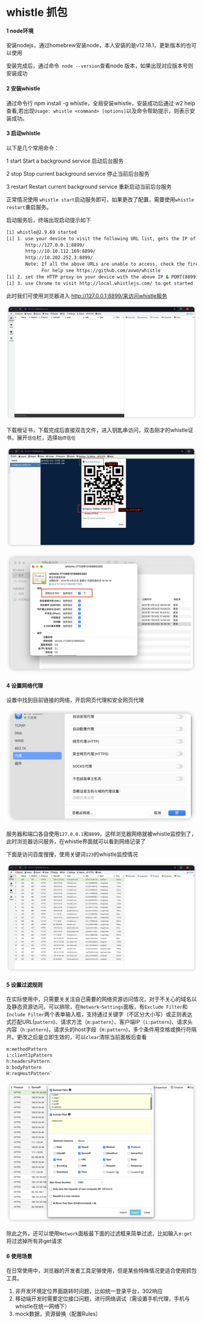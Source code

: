 # whistle 抓包

#### 1 node环境

安装nodejs，通过homebrew安装node，本人安装的是v12.18.1，更新版本的也可以使用

安装完成后，通过命令` node --version`查看node 版本，如果出现对应版本号则安装成功

#### 2 安装whistle

通过命令行 npm install -g whistle，全局安装whistle，安装成功后通过 w2 help 查看,若出现`Usage: whistle <command> [options]`以及命令帮助提示，则表示安装成功。

#### 3 启动whistle

以下是几个常用命令：

 1  start    Start a background service  启动后台服务

 2  stop    Stop current background service  停止当前后台服务

 3  restart   Restart current background service  重新启动当前后台服务

正常情况使用 `whistle start`启动服务即可，如果更改了配置，需要使用`whistle restart`重启服务。

启动服务后，终端出现启动提示如下

````bash
[i] whistle@2.9.69 started
[i] 1. use your device to visit the following URL list, gets the IP of the URL you can access:
       http://127.0.0.1:8899/
       http://10.10.112.169:8899/
       http://10.202.252.3:8899/
       Note: If all the above URLs are unable to access, check the firewall settings
             For help see https://github.com/avwo/whistle
[i] 2. set the HTTP proxy on your device with the above IP & PORT(8899)
[i] 3. use Chrome to visit http://local.whistlejs.com/ to get started
````

此时我们可使用浏览器进入 http://127.0.0.1:8899/来访问whistle服务

![image-20240424092959355](./images/image-20240424092959355.png)

下载根证书，下载完成后直接双击文件，进入钥匙串访问，双击刚才的whistle证书，展开`信任`栏，选择`始终信任`

![whistle,https](./images/iShot_2024-04-24_10.14.01.png)

![ca,whistle](./images/iShot_2024-04-24_10.16.24.png)

#### 4 设置网络代理

设置中找到目前链接的网络，开启网页代理和安全网页代理

![image](./images/iShot_2024-04-24_09.48.30.png)

服务器和端口各自使用`127.0.0.1`和`8899`，这样浏览器网络就被whistle监控到了，此时浏览器访问服务，在whistle界面就可以看到网络记录了

下面是访问百度搜搜，使用关键词`123`的whistle监控情况

![whistle,baidu](./images/iShot_2024-04-24_09.53.59.png)

#### 5 设置过滤规则

在实际使用中，只需要关关注自己需要的网络资源访问情况，对于不关心的域名以及静态资源访问，可以排除，在`Network`-`Settings`面板，有`Exclude Filter`和`Include Filter`两个表单输入框，支持通过关键字（不区分大小写）或正则表达式匹配URL(`pattern`)、请求方法（`m:pattern`）、客户端IP（`i:pattern`)、请求头内容（`h:pattern`)，请求头的host字段（`H:pattern`)，多个条件用空格或换行符隔开。更改之后是立即生效的，可以`clear`清除当前面板后查看

```urlPatten
m:methodPattern
i:clientIpPattern
h:headersPattern
b:bodyPattern
H:reqHostPattern`
```

![whistle,filter](./images/iShot_2024-04-24_09.58.50.png)

除此之外，还可以使用`Network`面板最下面的过滤框来简单过滤，比如输入`m:get`将过滤掉所有非get请求

#### 6 使用场景

在日常使用中，浏览器的开发者工具足够使用，但是某些特殊情况更适合使用抓包工具。

1. 非开发环境定位界面跳转时问题，比如统一登录平台，302响应
2. 移动端开发时需要定位接口问题，进行网络调试（需设置手机代理，手机与whistle在统一网络下）
3. mock数据，资源替换（配置Rules）